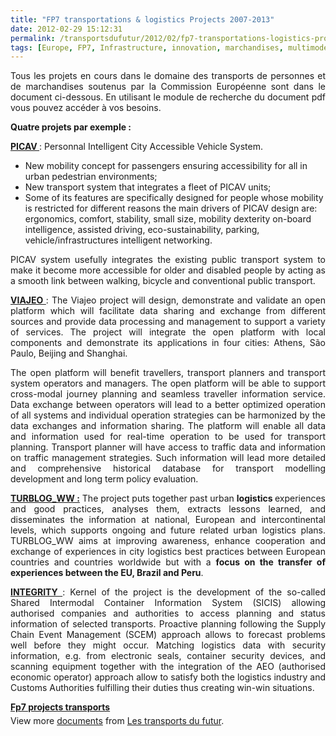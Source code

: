 ```yaml
---
title: "FP7 transportations & logistics Projects 2007-2013"
date: 2012-02-29 15:12:31
permalink: /transportsdufutur/2012/02/fp7-transportations-logistics-projects-2007-2013.html
tags: [Europe, FP7, Infrastructure, innovation, marchandises, multimodes, TIC, transit]
---
```


<p style="text-align: justify">Tous les projets en cours dans le domaine des transports de personnes et de marchandises soutenus par la Commission Européenne sont dans le document ci-dessous. En utilisant le module de recherche du document pdf vous pouvez accéder à vos besoins.</p> <p style="text-align: justify"><strong>Quatre projets par exemple : </strong></p>   <!--more-->   <p style="text-align: justify"><a href="http://www.dimec.unige.it/PMAR/picav/objectives.shtml" target="_blank"><strong>PICAV </strong></a>: Personnal Intelligent City Accessible Vehicle System.</p> <ul> <li>New mobility concept for passengers ensuring accessibility for all in urban pedestrian environments;</li> <li>New transport system that integrates a fleet of PICAV units;</li> <li>Some of its features are specifically designed for people whose  mobility is restricted for different reasons the main drivers of PICAV  design are: ergonomics, comfort, stability, small size, mobility  dexterity on-board intelligence, assisted driving, eco-sustainability,  parking, vehicle/infrastructures intelligent networking.</li> </ul> <p style="text-align: justify">PICAV system usefully integrates the existing public transport system  to make it become more accessible for older and disabled people by  acting as a smooth link between walking, bicycle and conventional public  transport.</p> <p style="text-align: justify"><a href="http://www.viajeo.eu/" target="_blank"><strong>VIAJEO </strong></a>: The Viajeo project will design, demonstrate and validate an open  platform which will facilitate data sharing and exchange from different  sources and provide data processing and management to support a variety  of services. The project will integrate the open platform with local  components and demonstrate its applications in four cities: Athens, São  Paulo, Beijing and Shanghai.</p> <p style="text-align: justify">The open platform will benefit travellers, transport planners and  transport system operators and managers. The open platform will be able  to support cross-modal journey planning and seamless traveller  information service. Data exchange between operators will lead to a  better optimized operation of all systems and individual operation  strategies can be harmonized by the data exchanges and information  sharing. The platform will enable all data and information used for  real-time operation to be used for transport planning. Transport planner  will have access to traffic data and information on traffic management  strategies. Such information will lead more detailed and comprehensive  historical database for transport modelling development and long term  policy evaluation.</p> <p style="text-align: justify"><a href="http://www.turblog.eu/" target="_blank"><strong>TURBLOG_WW :</strong></a> The  project puts together past urban <strong>logistics </strong>experiences and good  practices, analyses them, extracts lessons learned, and disseminates the  information at national, European and intercontinental levels, which  supports ongoing and future related urban logistics plans.  TURBLOG_WW  aims at improving awareness, enhance cooperation and exchange of  experiences in city logistics best practices between European countries  and countries worldwide but with a <strong>focus on the transfer of experiences between the EU, </strong><strong>Brazil and </strong><strong>Peru</strong>.</p> <p style="text-align: justify"><a href="http://www.integrity-supplychain.eu/" target="_blank"><strong>INTEGRITY </strong></a>: Kernel of the project is the development of the so-called Shared  Intermodal Container Information System (SICIS) allowing authorised  companies and authorities to access planning and status information of  selected transports. Proactive planning following the Supply Chain Event  Management (SCEM) approach allows to forecast problems well before they  might occur. Matching logistics data with security information, e.g.  from electronic seals, container security devices, and scanning  equipment together with the integration of the AEO (authorised economic  operator) approach allow to satisfy both the logistics industry and  Customs Authorities fulfilling their duties thus creating win-win  situations.</p> <div id="__ss_11798557" style="width: 477px"><strong style="margin: 12px 0 4px"><a href="http://www.slideshare.net/transportsdufutur/fp7-projects-transports" title="Fp7 projects transports">Fp7 projects transports</a></strong>          <div style="padding: 5px 0 12px">View more <a href="http://www.slideshare.net/">documents</a> from <a href="http://www.slideshare.net/transportsdufutur">Les transports du futur</a>.</div> </div>
